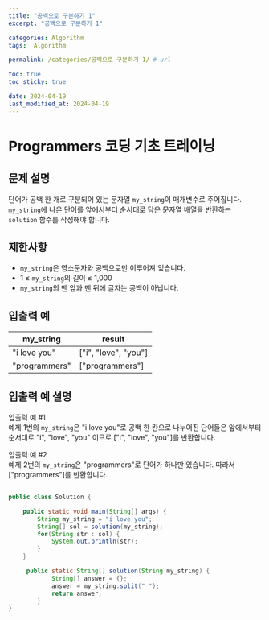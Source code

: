 ```yaml
---
title: "공백으로 구분하기 1"
excerpt: "공백으로 구분하기 1"

categories: Algorithm
tags:  Algorithm

permalink: /categories/공백으로 구분하기 1/ # url

toc: true
toc_sticky: true

date: 2024-04-19
last_modified_at: 2024-04-19
---
```


# Programmers 코딩 기초 트레이닝

문제 설명
---
단어가 공백 한 개로 구분되어 있는 문자열 `my_string`이 매개변수로 주어집니다. `my_string`에 나온 단어를 앞에서부터 순서대로 담은 문자열 배열을 반환하는 `solution` 함수를 작성해야 합니다.

제한사항
---
- `my_string`은 영소문자와 공백으로만 이루어져 있습니다.
- 1 ≤ `my_string`의 길이 ≤ 1,000
- `my_string`의 맨 앞과 맨 뒤에 글자는 공백이 아닙니다.

입출력 예
---

| my_string | result              |
|-----------|---------------------|
| "i love you" | ["i", "love", "you"] |
| "programmers" | ["programmers"]    |

입출력 예 설명
---
입출력 예 #1  
예제 1번의 `my_string`은 "i love you"로 공백 한 칸으로 나누어진 단어들은 앞에서부터 순서대로 "i", "love", "you" 이므로 ["i", "love", "you"]를 반환합니다.

입출력 예 #2  
예제 2번의 `my_string`은 "programmers"로 단어가 하나만 있습니다. 따라서 ["programmers"]를 반환합니다.

```java

public class Solution {

	public static void main(String[] args) {
		String my_string = "i love you";
		String[] sol = solution(my_string);
		for(String str : sol) {
			System.out.println(str);
		}
	}

	 public static String[] solution(String my_string) {
	        String[] answer = {};
	        answer = my_string.split(" ");
	        return answer;
	    }
}

``````

